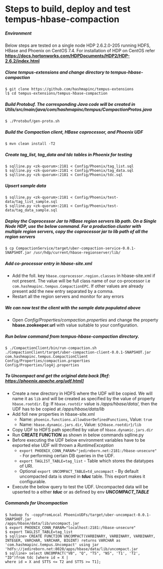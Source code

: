 # Steps to build, deploy and test tempus-hbase-compaction

##### Environment
Below steps are tested on a single node HDP 2.6.2.0-205 running HDFS, HBase and Phoenix on CentOS
 7.4. For installation of HDP on CentOS refer **https://docs.hortonworks.com/HDPDocuments/HDP2/HDP-2.6.2/index.html**

##### Clone tempus-extensions and change directory to _tempus-hbase-compaction_ 
    $ git clone https://github.com/hashmapinc/tempus-extensions
    l$ cd tempus-extensions/tempus-hbase-compaction
##### Build Protobuf. The corresponding Java code will be created in _Utils/src/main/java/com/hashmapinc/tempus/CompactionProtos.java_
    $ ./Protobuf/gen-proto.sh
##### Build the Compaction client, HBase coprocessor, and Phoenix UDF
    $ mvn clean install -T2
##### Create tag_list, tag_data and tdc tables in Phoenix for testing 
    $ sqlline.py <zk-quorum>:2181 < Config/Phoenix/tag_list.sql
    $ sqlline.py <zk-quorum>:2181 < Config/Phoenix/tag_data.sql
    $ sqlline.py <zk-quorum>:2181 < Config/Phoenix/tdc.sql
##### Upsert sample data
    $ sqlline.py <zk-quorum>:2181 < Config/Phoenix/test-data/tag_list_sample.sql
    $ sqlline.py <zk-quorum>:2181 < Config/Phoenix/test-data/tag_data_sample.sql
##### Deploy the Coprocessor Jar to HBase region servers lib path. On a Single Node HDP, use the below command. For a production cluster with multiple region servers, copy the coprocessor jar to lib path of all the region servers
    $ cp CompactionService/target/uber-compaction-service-0.0.1-SNAPSHOT.jar /usr/hdp/current/hbase-regionserver/lib/
##### Add co-processor entry in hbase-site.xml
- Add the foll. key `hbase.coprocessor.region.classes` in hbase-site.xml if not present. The value
 will be full class name of our co-processor i.e `com.hashmapinc.tempus.CompactionEPC`. If other 
 values are already present add the new entry separated by a comma.
- Restart all the region servers and monitor for any errors 
##### We can now test the client with the sample data populated above
- Open _Config/Properties/compaction.properties_ and change the property **hbase.zookeeper.url** with value suitable to your configuration.
##### Run below command from _tempus-hbase-compaction_ directory. 
    $ ./CompactionClient/bin/run-compaction.sh 
    ./CompactionClient/target/uber-compaction-client-0.0.1-SNAPSHOT.jar com.hashmapinc.tempus.CompactionClient Config/Properties/compaction.properties Config/Properties/log4j.properties
##### To Uncompact and get the original data back [Ref: https://phoenix.apache.org/udf.html]
- Create a new directory in HDFS where the UDF will be copied. We will name it as `lib` and will 
be created as specified by the value of property `hbase.rootdir`. Eg: If `hbase.rootdir` value is
 _/apps/hbase/data/_, then the UDF has to be copied at _/apps/hbase/data/lib_
- Add foll new properties in hbase-site.xml 
    - Name: `phoenix.functions.allowUserDefinedFunctions`, Value: `true` 
    - Name: `hbase.dynamic.jars.dir`, Value: `${hbase.rootdir}/lib`
- Copy UDF to HDFS path specified by value of `hbase.dynamic.jars.dir`
- Run **CREATE FUNCTION** as shown in below commands 
sqlline.py
- Before executing the UDF below environment variables have to be exported else UDF will thrown a
 _RuntimeException_
    - `export PHOENIX_CONN_PARAM="jedireborn.net:2181:/hbase-unsecure"` - For performing certain DB queries in the UDF.
    - `export TAGLIST_TABLE=tag_list` - Table which stores the datatypes of URI.
    - Optional `export UNCOMPACT_TABLE=td_uncompact` - By default uncompacted data is stored in 
    _**tduc**_ table. This export makes it configurable.
- Execute the below query to test the UDF. Uncompacted data will be upserted to a either 
_**tduc**_ or as defined by env _**UNCOMPACT_TABLE**_
##### Commands for Uncompaction
    $ hadoop fs -copyFromLocal PhoenixUDFs/target/uber-uncompact-0.0.1-SNAPSHOT.jar 
    /apps/hbase/data/lib/uncompact.jar
    $ export PHOENIX_CONN_PARAM="localhost:2181:/hbase-unsecure"
    $ export TAGLIST_TABLE=tag_list
    $ sqlline> CREATE FUNCTION UNCOMPACT(VARBINARY, VARBINARY, VARBINARY, INTEGER, VARCHAR, VARCHAR, BIGINT) returns VARCHAR as 'com.hashmapinc.tempus.Uncompact' using jar 
    'hdfs://jedireborn.net:8020/apps/hbase/data/lib/uncompact.jar
    $ sqlline> select UNCOMPACT("VB", "Q", "TS", "NS", 'T1', 'T2', "ID")from tdc [where id = X | 
    where id = X and STTS <= T2 and STTS >= T1]; 
   





